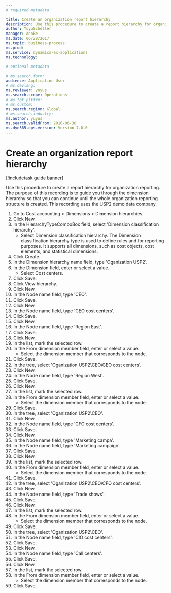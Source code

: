 ```yaml
--- 
# required metadata 
 
title: Create an organization report hierarchy
description: Use this procedure to create a report hierarchy for organization reporting. 
author: YuyuScheller
manager: AnnBe 
ms.date: 06/28/2017
ms.topic: business-process 
ms.prod:  
ms.service: dynamics-ax-applications 
ms.technology:  
 
# optional metadata 
 
# ms.search.form:   
audience: Application User 
# ms.devlang:  
ms.reviewer: yuyus
ms.search.scope: Operations 
# ms.tgt_pltfrm:  
# ms.custom:  
ms.search.region: Global
# ms.search.industry: 
ms.author: yuyus
ms.search.validFrom: 2016-06-30 
ms.dyn365.ops.version: Version 7.0.0 
---
```

# Create an organization report hierarchy

[!include[task guide banner](../../includes/task-guide-banner.md)]

Use this procedure to create a report hierarchy for organization reporting. The purpose of this recording is to guide you through the dimension hierarchy so that you can continue until the whole organization reporting structure is created. This recording uses the USP2 demo data company.

1. Go to Cost accounting > Dimensions > Dimension hierarchies.
2. Click New.
3. In the HierarchyTypeComboBox field, select 'Dimension classification hierarchy'.
    * Select Dimension classification hierarchy. The Dimension classification hierarchy type is used to define rules and for reporting purposes. It supports all dimensions, such as cost objects, cost elements, and statistical dimensions.  
4. Click Create.
5. In the Dimension hierarchy name field, type 'Oganization USP2'.
6. In the Dimension field, enter or select a value.
    * Select Cost centers.  
7. Click Save.
8. Click View hierarchy.
9. Click New.
10. In the Node name field, type 'CEO'.
11. Click Save.
12. Click New.
13. In the Node name field, type 'CEO cost centers'.
14. Click Save.
15. Click New.
16. In the Node name field, type 'Region East'.
17. Click Save.
18. Click New.
19. In the list, mark the selected row.
20. In the From dimension member field, enter or select a value.
    * Select the dimension member that corresponds to the node.  
21. Click Save.
22. In the tree, select 'Oganization USP2\CEO\CEO cost centers'.
23. Click New.
24. In the Node name field, type 'Region West'.
25. Click Save.
26. Click New.
27. In the list, mark the selected row.
28. In the From dimension member field, enter or select a value.
    * Select the dimension member that corresponds to the node.  
29. Click Save.
30. In the tree, select 'Oganization USP2\CEO'.
31. Click New.
32. In the Node name field, type 'CFO cost centers'.
33. Click Save.
34. Click New.
35. In the Node name field, type 'Marketing campa'.
36. In the Node name field, type 'Marketing campaign'.
37. Click Save.
38. Click New.
39. In the list, mark the selected row.
40. In the From dimension member field, enter or select a value.
    * Select the dimension member that corresponds to the node.  
41. Click Save.
42. In the tree, select 'Oganization USP2\CEO\CFO cost centers'.
43. Click New.
44. In the Node name field, type 'Trade shows'.
45. Click Save.
46. Click New.
47. In the list, mark the selected row.
48. In the From dimension member field, enter or select a value.
    * Select the dimension member that corresponds to the node.  
49. Click Save.
50. In the tree, select 'Oganization USP2\CEO'.
51. In the Node name field, type 'CIO cost centers'.
52. Click Save.
53. Click New.
54. In the Node name field, type 'Call centers'.
55. Click Save.
56. Click New.
57. In the list, mark the selected row.
58. In the From dimension member field, enter or select a value.
    * Select the dimension member that corresponds to the node.  
59. Click Save.

